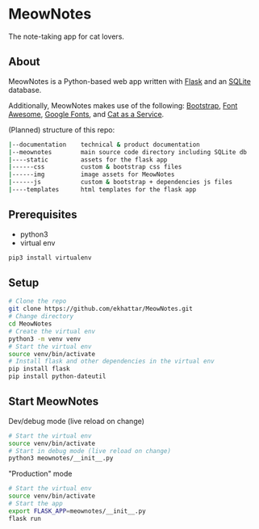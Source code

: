# MeowNotes

The note-taking app for cat lovers.

## About

MeowNotes is a Python-based web app written with [Flask](http://flask.pocoo.org/) and an [SQLite](https://www.sqlite.org/index.html) database.

Additionally, MeowNotes makes use of the following: [Bootstrap](https://getbootstrap.com/docs/4.3/getting-started/introduction/), [Font Awesome](https://fontawesome.com/), [Google Fonts](https://fonts.google.com/), and [Cat as a Service](https://cataas.com/#/).

(Planned) structure of this repo:

```bash
|--documentation    technical & product documentation
|--meownotes        main source code directory including SQLite db
|----static         assets for the flask app
|------css          custom & bootstrap css files
|------img          image assets for MeowNotes
|------js           custom & bootstrap + dependencies js files
|----templates      html templates for the flask app
```

## Prerequisites

- python3
- virtual env

```bash
pip3 install virtualenv
```

## Setup

```bash
# Clone the repo
git clone https://github.com/ekhattar/MeowNotes.git
# Change directory
cd MeowNotes
# Create the virtual env
python3 -m venv venv
# Start the virtual env
source venv/bin/activate
# Install flask and other dependencies in the virtual env
pip install flask
pip install python-dateutil
```

## Start MeowNotes

Dev/debug mode (live reload on change)

```bash
# Start the virtual env
source venv/bin/activate
# Start in debug mode (live reload on change)
python3 meownotes/__init__.py
```

"Production" mode

```bash
# Start the virtual env
source venv/bin/activate
# Start the app
export FLASK_APP=meownotes/__init__.py
flask run
```